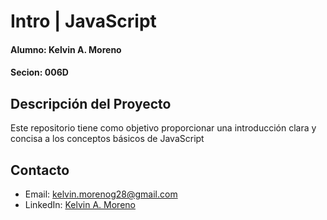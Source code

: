 # Intro | JavaScript

#### Alumno: Kelvin A. Moreno
#### Secion: 006D

## Descripción del Proyecto
Este repositorio tiene como objetivo proporcionar una introducción clara y concisa a los conceptos básicos de JavaScript

## Contacto
- Email: kelvin.morenog28@gmail.com
- LinkedIn: [Kelvin A. Moreno](https://www.linkedin.com/in/kelvin-a-moreno/)
